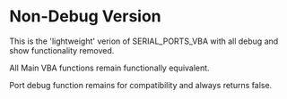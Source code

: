 # Non-Debug Version
This is the 'lightweight' verion of SERIAL_PORTS_VBA with all debug and show functionality removed.

All Main VBA functions remain functionally equivalent. 

Port debug function remains for compatibility and always returns false.

